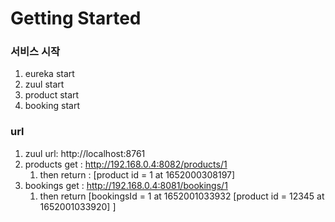 # Getting Started

### 서비스 시작

1. eureka start
2. zuul start
3. product start
4. booking start

### url

1. zuul url: http://localhost:8761
2. products get : http://192.168.0.4:8082/products/1
   1. then return : [product id = 1 at 1652000308197]
3. bookings get : http://192.168.0.4:8081/bookings/1
   1. then return [bookingsId = 1 at 1652001033932 [product id = 12345 at 1652001033920] ]
